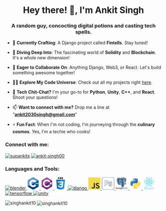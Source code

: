 <!-- [![MasterHead](https://www.behance.net/gallery/68097599/Banner-Images-for-Coding-Challenges/modules/398083399)] -->
<h1 align="center">Hey there! 👋, I'm Ankit Singh</h1>
<h3 align="center">A random guy, concocting digital potions and casting tech spells.</h3>
<!-- <img align="right" alt="Coding" width="400" src="https://tenor.com/view/coding-gif-18657810"> -->

- 🔭 **Currently Crafting**: A Django project called **Fintells**. Stay tuned!

- 🌱 **Diving Deep Into**: The fascinating world of **Solidity** and **Blockchain**. It's a whole new dimension!

- 🤝 **Eager to Collaborate On**: Anything Django, Web3, or React. Let's build something awesome together!

- 👨‍💻  **Explore My Code Universe**: Check out all my projects right [here](https://github.com/singhankit10).

- 💬 **Tech Chit-Chat?** I'm your go-to for **Python**, **Unity**, **C++**, and **React**. Shoot your questions!

- 📫 **Want to connect with me?** Drop me a line at "**ankit2030singh@gmail.com**"

- ⚡ **Fun Fact**: When I'm not coding, I'm journeying through the **culinary cosmos**. Yes, I'm a techie who cooks!

<h3 align="left">Connect with me:</h3>
<p align="left">
<a href="https://twitter.com/supankits" target="blank"><img align="center" src="https://raw.githubusercontent.com/rahuldkjain/github-profile-readme-generator/master/src/images/icons/Social/twitter.svg" alt="supankits" height="30" width="40" /></a>
<a href="https://linkedin.com/in/ankit-singh00" target="blank"><img align="center" src="https://raw.githubusercontent.com/rahuldkjain/github-profile-readme-generator/master/src/images/icons/Social/linked-in-alt.svg" alt="ankit-singh00" height="30" width="40" /></a>
</p>

<h3 align="left">Languages and Tools:</h3>
<p align="left"> <a href="https://www.blender.org/" target="_blank" rel="noreferrer"> <img src="https://download.blender.org/branding/community/blender_community_badge_white.svg" alt="blender" width="40" height="40"/> </a> <a href="https://www.w3schools.com/cpp/" target="_blank" rel="noreferrer"> <img src="https://raw.githubusercontent.com/devicons/devicon/master/icons/cplusplus/cplusplus-original.svg" alt="cplusplus" width="40" height="40"/> </a> <a href="https://www.w3schools.com/cs/" target="_blank" rel="noreferrer"> <img src="https://raw.githubusercontent.com/devicons/devicon/master/icons/csharp/csharp-original.svg" alt="csharp" width="40" height="40"/> </a> <a href="https://www.w3schools.com/css/" target="_blank" rel="noreferrer"> <img src="https://raw.githubusercontent.com/devicons/devicon/master/icons/css3/css3-original-wordmark.svg" alt="css3" width="40" height="40"/> </a> <a href="https://www.djangoproject.com/" target="_blank" rel="noreferrer"> <img src="https://cdn.worldvectorlogo.com/logos/django.svg" alt="django" width="40" height="40"/> </a> <a href="https://developer.mozilla.org/en-US/docs/Web/JavaScript" target="_blank" rel="noreferrer"> <img src="https://raw.githubusercontent.com/devicons/devicon/master/icons/javascript/javascript-original.svg" alt="javascript" width="40" height="40"/> </a> <a href="https://www.photoshop.com/en" target="_blank" rel="noreferrer"> <img src="https://raw.githubusercontent.com/devicons/devicon/master/icons/photoshop/photoshop-line.svg" alt="photoshop" width="40" height="40"/> </a> <a href="https://www.postgresql.org" target="_blank" rel="noreferrer"> <img src="https://raw.githubusercontent.com/devicons/devicon/master/icons/postgresql/postgresql-original-wordmark.svg" alt="postgresql" width="40" height="40"/> </a> <a href="https://www.python.org" target="_blank" rel="noreferrer"> <img src="https://raw.githubusercontent.com/devicons/devicon/master/icons/python/python-original.svg" alt="python" width="40" height="40"/> </a> <a href="https://reactjs.org/" target="_blank" rel="noreferrer"> <img src="https://raw.githubusercontent.com/devicons/devicon/master/icons/react/react-original-wordmark.svg" alt="react" width="40" height="40"/> </a> <a href="https://www.tensorflow.org" target="_blank" rel="noreferrer"> <img src="https://www.vectorlogo.zone/logos/tensorflow/tensorflow-icon.svg" alt="tensorflow" width="40" height="40"/> </a> <a href="https://unity.com/" target="_blank" rel="noreferrer"> <img src="https://www.vectorlogo.zone/logos/unity3d/unity3d-icon.svg" alt="unity" width="40" height="40"/> </a> </p>

<p><img align="left" src="https://github-readme-stats.vercel.app/api/top-langs?username=singhankit10&show_icons=true&locale=en&layout=compact" alt="singhankit10" /></p>

<p>&nbsp;<img align="center" src="https://github-readme-stats.vercel.app/api?username=singhankit10&show_icons=true&locale=en" alt="singhankit10" /></p>
